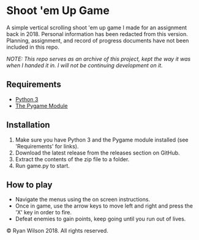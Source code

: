 # Shoot 'em Up Game
A simple vertical scrolling shoot 'em up game I made for an assignment back in 2018. 
Personal information has been redacted from this version.
Planning, assignment, and record of progress documents have not been included in this repo.

*NOTE: This repo serves as an archive of this project, kept the way it was when I handed it in. I will not be continuing development on it.*

## Requirements
* [Python 3](https://www.python.org/)
* [The Pygame Module](https://www.pygame.org)

## Installation
1. Make sure you have Python 3 and the Pygame module installed (see 'Requirements' for links).
1. Download the latest release from the releases section on GitHub.
1. Extract the contents of the zip file to a folder.
1. Run game.py to start.

## How to play
* Navigate the menus using the on screen instructions.
* Once in game, use the arrow keys to move left and right and press the 'X' key in order to fire.
* Defeat enemies to gain points, keep going until you run out of lives.

© Ryan Wilson 2018. All rights reserved.
